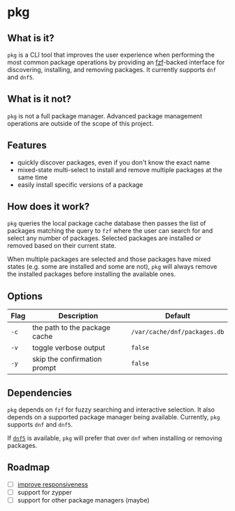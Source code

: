 # pkg

## What is it?

`pkg` is a CLI tool that improves the user experience when performing the most common package operations by providing an [fzf](https://github.com/junegunn/fzf)-backed interface for discovering, installing, and removing packages. It currently supports `dnf` and `dnf5`.

## What is it not?

`pkg` is not a full package manager. Advanced package management operations are outside of the scope of this project.

## Features

- quickly discover packages, even if you don't know the exact name
- mixed-state multi-select to install and remove multiple packages at the same time
- easily install specific versions of a package

## How does it work?

`pkg` queries the local package cache database then passes the list of packages matching the query to `fzf` where the user can search for and select any number of packages. Selected packages are installed or removed based on their current state.

When multiple packages are selected and those packages have mixed states (e.g. some are installed and some are not), `pkg` will always remove the installed packages before installing the available ones.

## Options

| Flag | Description                    | Default                            |
| ---- | -------------------------------| ---------------------------------- |
| `-c` | the path to the package cache  | `/var/cache/dnf/packages.db`       |
| `-v` | toggle verbose output          | `false`                            |
| `-y` | skip the confirmation prompt   | `false`                            |

## Dependencies

`pkg` depends on `fzf` for fuzzy searching and interactive selection. It also depends on a supported package manager being available. Currently, `pkg` supports `dnf` and `dnf5`.

If [`dnf5`](https://github.com/rpm-software-management/dnf5) is available, `pkg` will prefer that over `dnf` when installing or removing packages.

## Roadmap

- [ ] [improve responsiveness](https://github.com/Jawfish/pkg/issues/1)
- [ ] support for zypper
- [ ] support for other package managers (maybe)
